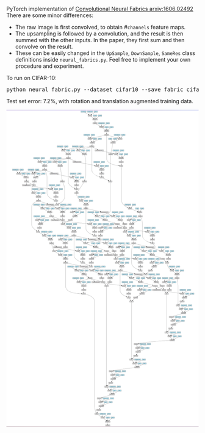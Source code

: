 PyTorch implementation of [Convolutional Neural Fabrics arxiv:1606.02492](http://arxiv.org/abs/1606.02492)
There are some minor differences: 
  - The raw image is first convolved, to obtain #`channels` feature maps.
  - The upsampling is followed by a convolution, and the result is then summed with the other inputs. In the paper, they first sum and then convolve on the result.
  - These can be easily changed in the `UpSample`, `DownSample`, `SameRes` class definitions inside `neural_fabrics.py`. Feel free to implement your own procedure and experiment.
  
To run on CIFAR-10:
<pre>
python neural_fabric.py --dataset cifar10 --save fabric_cifar10
</pre>

Test set error: 7.2%, with rotation and translation augmented training data.

<img src="./img/fabric.png">
